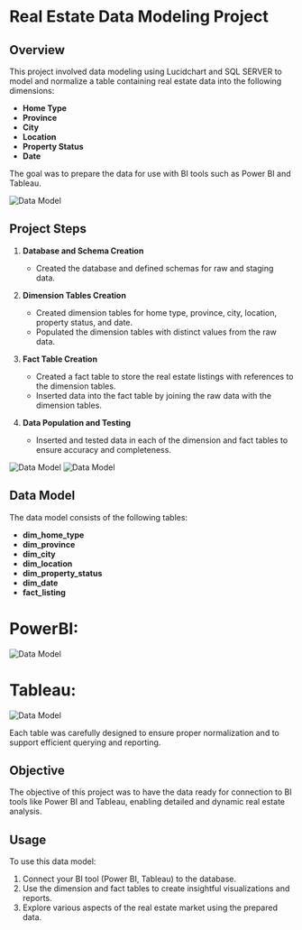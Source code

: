 # Real Estate Data Modeling Project

## Overview

This project involved data modeling using Lucidchart and SQL SERVER to model and normalize a table containing real estate data into the following dimensions:

- **Home Type**
- **Province**
- **City**
- **Location**
- **Property Status**
- **Date**

The goal was to prepare the data for use with BI tools such as Power BI and Tableau.

![Data Model](https://drive.google.com/uc?export=view&id=15sIoBPrjX0DQS7-myD1dHWPbcHXvUwXW) 

## Project Steps

1. **Database and Schema Creation**
   - Created the database and defined schemas for raw and staging data.

2. **Dimension Tables Creation**
   - Created dimension tables for home type, province, city, location, property status, and date.
   - Populated the dimension tables with distinct values from the raw data.

3. **Fact Table Creation**
   - Created a fact table to store the real estate listings with references to the dimension tables.
   - Inserted data into the fact table by joining the raw data with the dimension tables.

4. **Data Population and Testing**
   - Inserted and tested data in each of the dimension and fact tables to ensure accuracy and completeness.

![Data Model](https://drive.google.com/uc?export=view&id=1fw2APwGriwySzghAHcuanhchFocFV9Ue) 
![Data Model](https://drive.google.com/uc?export=view&id=1h0KYgWQtSDyLgh29dBvDg_e8LVbwlcco)

## Data Model

The data model consists of the following tables:

- **dim_home_type**
- **dim_province**
- **dim_city**
- **dim_location**
- **dim_property_status**
- **dim_date**
- **fact_listing**

# PowerBI:
![Data Model](https://drive.google.com/uc?export=view&id=1dJJOzQ2Y_kdKLKwR2p8q0EIqlpDIqfAC) 

# Tableau:
![Data Model](https://drive.google.com/uc?export=view&id=1DylnkiqKkdtL7AHWW-lKxV3y14zWJvf8)

Each table was carefully designed to ensure proper normalization and to support efficient querying and reporting.

## Objective

The objective of this project was to have the data ready for connection to BI tools like Power BI and Tableau, enabling detailed and dynamic real estate analysis.

## Usage

To use this data model:

1. Connect your BI tool (Power BI, Tableau) to the database.
2. Use the dimension and fact tables to create insightful visualizations and reports.
3. Explore various aspects of the real estate market using the prepared data.


